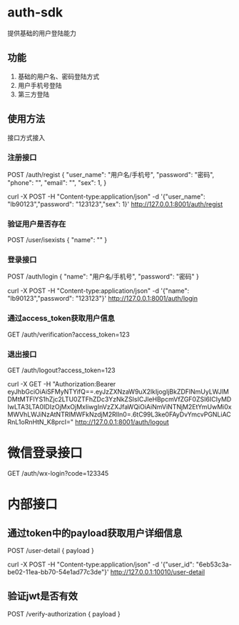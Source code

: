 # auth-sdk
提供基础的用户登陆能力

## 功能
1. 基础的用户名、密码登陆方式
2. 用户手机号登陆
3. 第三方登陆

## 使用方法
接口方式接入

### 注册接口
POST /auth/regist
{
  "user_name": "用户名/手机号",
  "password": "密码",
  "phone": "",
  "email": "",
  "sex": 1,
}

curl -X POST  -H "Content-type:application/json" -d '{\"user_name\": \"lb90123\",\"password\": \"123123\",\"sex\": 1}' http://127.0.0.1:8001/auth/regist

### 验证用户是否存在
POST /user/isexists
{
  "name": ""
}

### 登录接口
POST /auth/login
{
  "name": "用户名/手机号",
  "password": "密码"
}

curl -X POST  -H "Content-type:application/json" -d '{\"name\": \"lb90123\",\"password\": \"123123\"}' http://127.0.0.1:8001/auth/login


### 通过access_token获取用户信息
GET /auth/verification?access_token=123

### 退出接口
GET /auth/logout?access_token=123

curl -X GET  -H "Authorization:Bearer eyJhbGciOiAiSFMyNTYifQ==.eyJzZXNzaW9uX2lkIjogIjBkZDFlNmUyLWJlMDMtMTFlYS1hZjc2LTU0ZTFhZDc3YzNkZSIsICJleHBpcmVfZGF0ZSI6ICIyMDIwLTA3LTA0IDIzOjMxOjMxIiwgInVzZXJfaWQiOiAiNmViNTNjM2EtYmUwMi0xMWVhLWJiNzAtNTRlMWFkNzdjM2RlIn0=.6tC99L3ke0FAyDvYmcvPGNLiACRnL1oRnHtN_K8prcI=" http://127.0.0.1:8001/auth/logout


# 微信登录接口

GET /auth/wx-login?code=123345

# 内部接口

## 通过token中的payload获取用户详细信息
POST /user-detail
{
  payload
}

curl -X POST  -H "Content-type:application/json" -d '{\"user_id\": \"6eb53c3a-be02-11ea-bb70-54e1ad77c3de\"}' http://127.0.0.1:10010/user-detail

## 验证jwt是否有效
POST /verify-authorization
{
  payload
}
